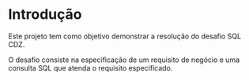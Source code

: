# Introdução

Este projeto tem como objetivo demonstrar a resolução do desafio SQL CDZ.

O desafio consiste na especificação de um requisito de negócio e uma consulta SQL que atenda o requisito especificado.